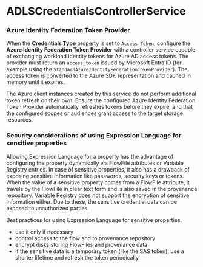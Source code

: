 <!--
  Licensed to the Apache Software Foundation (ASF) under one or more
  contributor license agreements.  See the NOTICE file distributed with
  this work for additional information regarding copyright ownership.
  The ASF licenses this file to You under the Apache License, Version 2.0
  (the "License"); you may not use this file except in compliance with
  the License.  You may obtain a copy of the License at
      http://www.apache.org/licenses/LICENSE-2.0
  Unless required by applicable law or agreed to in writing, software
  distributed under the License is distributed on an "AS IS" BASIS,
  WITHOUT WARRANTIES OR CONDITIONS OF ANY KIND, either express or implied.
  See the License for the specific language governing permissions and
  limitations under the License.
-->

# ADLSCredentialsControllerService

### Azure Identity Federation Token Provider

When the **Credentials Type** property is set to `Access Token`, configure the **Azure Identity Federation Token Provider** with a controller service capable of exchanging workload identity tokens for Azure AD access tokens. The provider must return an `access_token` issued by Microsoft Entra ID (for example using the `StandardAzureIdentityFederationTokenProvider`). The access token is converted to the Azure SDK representation and cached in memory until it expires.

The Azure client instances created by this service do not perform additional token refresh on their own. Ensure the configured Azure Identity Federation Token Provider automatically refreshes tokens before they expire, and that the configured scopes or audiences grant access to the target storage resources.

### Security considerations of using Expression Language for sensitive properties

Allowing Expression Language for a property has the advantage of configuring the property dynamically via FlowFile
attributes or Variable Registry entries. In case of sensitive properties, it also has a drawback of exposing sensitive
information like passwords, security keys or tokens. When the value of a sensitive property comes from a FlowFile
attribute, it travels by the FlowFile in clear text form and is also saved in the provenance repository. Variable
Registry does not support the encryption of sensitive information either. Due to these, the sensitive credential data
can be exposed to unauthorized parties.

Best practices for using Expression Language for sensitive properties:

* use it only if necessary
* control access to the flow and to provenance repository
* encrypt disks storing FlowFiles and provenance data
* if the sensitive data is a temporary token (like the SAS token), use a shorter lifetime and refresh the token
  periodically
